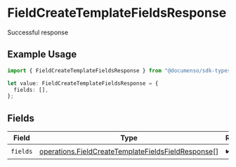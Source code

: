 # FieldCreateTemplateFieldsResponse

Successful response

## Example Usage

```typescript
import { FieldCreateTemplateFieldsResponse } from "@documenso/sdk-typescript/models/operations";

let value: FieldCreateTemplateFieldsResponse = {
  fields: [],
};
```

## Fields

| Field                                                                                                                    | Type                                                                                                                     | Required                                                                                                                 | Description                                                                                                              |
| ------------------------------------------------------------------------------------------------------------------------ | ------------------------------------------------------------------------------------------------------------------------ | ------------------------------------------------------------------------------------------------------------------------ | ------------------------------------------------------------------------------------------------------------------------ |
| `fields`                                                                                                                 | [operations.FieldCreateTemplateFieldsFieldResponse](../../models/operations/fieldcreatetemplatefieldsfieldresponse.md)[] | :heavy_check_mark:                                                                                                       | N/A                                                                                                                      |